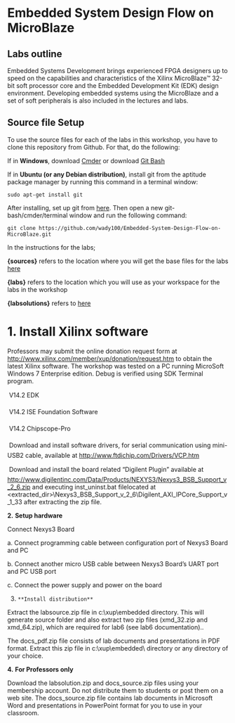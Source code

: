 # Embedded System Design Flow on MicroBlaze



## Labs outline

Embedded Systems Development brings experienced FPGA designers up to speed on the capabilities and characteristics of the Xilinx MicroBlaze™ 32-bit soft processor core and the Embedded Development Kit (EDK) design environment. Developing embedded systems using the MicroBlaze and a set of soft peripherals is also included in the lectures and labs.

## Source file Setup
To use the source files for each of the labs in this workshop, you have to clone this repository from Github. For that, do the following:

  If in **Windows**, download [Cmder](http://cmder.net/) or download [Git Bash](https://git-scm.com/download/win)

  If in **Ubuntu (or any Debian distribution)**, install git from the aptitude package manager by running this command in a terminal window:
  ```
  sudo apt-get install git
  ```

  After installing, set up git from [here](https://help.github.com/articles/set-up-git/).  Then open a new git-bash/cmder/terminal window and run the following command:
  ```
  git clone https://github.com/wady100/Embedded-System-Design-Flow-on-MicroBlaze.git
  ```
  In the instructions for the labs;
  <!--shit gets reall from here -->
  **{sources}** refers to the location where you will get the base files for the labs [here](https://github.com/wady100/Embedded-System-Design-Flow-on-Zynq/tree/2018.1/sources)

  **{labs}** refers to the location which you will use as your workspace for the labs in the workshop

  **{labsolutions}** refers to [here](https://github.com/wady100/Embedded-System-Design-Flow-on-Zynq/tree/2018.1/labsolutions/embedded)

# 1.     Install Xilinx software

Professors may submit the online donation request form at <http://www.xilinx.com/member/xup/donation/request.htm> to obtain the latest Xilinx software.  The workshop was tested on a PC running MicroSoft Windows 7 Enterprise edition.  Debug is verified using SDK Terminal program.

  V14.2 EDK

  V14.2 ISE Foundation Software

  V14.2  Chipscope-Pro

  Download and install software drivers, for serial communication using mini-USB2 cable, available at <http://www.ftdichip.com/Drivers/VCP.htm>

  Download and install the board related “Digilent Plugin” available at http://www.digilentinc.com/Data/Products/NEXYS3/Nexys3_BSB_Support_v_2_6.zip and executing inst_uninst.bat filelocated at <extracted_dir>\Nexys3_BSB_Support_v_2_6\Digilent_AXI_IPCore_Support_v_1_33 after extracting the zip file.



**2.**     **Setup hardware**

Connect Nexys3 Board

a.     Connect programming cable between configuration port of Nexys3 Board and PC

b.     Connect another micro USB cable between Nexys3 Board’s UART port  and PC USB port

c.     Connect the power supply and power on the board



3.     **Install distribution**

Extract the labsource.zip file in c:\xup\embedded directory.   This will generate source folder and also extract two zip files (xmd_32.zip and xmd_64.zip), which are required for lab6 (see lab6 documentation)..

The docs_pdf.zip file consists of lab documents and presentations in PDF format.  Extract this zip file in c:\xup\embedded\ directory or any directory of your choice.





**4.**     **For Professors only**

Download the labsolution.zip and docs_source.zip files using your membership account.  Do not distribute them to students or post them on a web site. The docs_source.zip file contains lab documents in Microsoft Word and presentations in PowerPoint format for you to use in your classroom.
